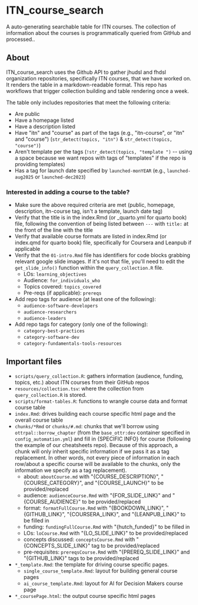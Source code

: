 # ITN_course_search
A auto-generating searchable table for ITN courses. The collection of information about the courses is programmatically queried from GitHub and processed..

## About

ITN_course_search uses the Github API to gather jhudsl and fhdsl organization repositories, specifically ITN courses, that we have worked on. It renders the table in a markdown-readable format. This repo has workflows that trigger collection building and table rendering once a week.

The table only includes repositories that meet the following criteria:
- Are public
- Have a homepage listed
- Have a description listed
- Have "itn" and "course" as part of the tags (e.g., "itn-course", or "itn" and "course") (`str_detect(topics, "itn")` & `str_detect(topics, "course")`)
- Aren't template per the tags (`!str_detect(topics, "template ")` -- using a space because we want repos with tags of "templates" if the repo is providing templates)
- Has a tag for launch date specified by `launched-monYEAR` (e.g., `launched-aug2025` or `launched-dec2023`)

### Interested in adding a course to the table?

- Make sure the above required criteria are met (public, homepage, description, itn-course tag, isn't a template, launch date tag)
- Verify that the title is in the index.Rmd (or _quarto.yml for quarto book) file, following the convention of being listed between `---` with `title:` at the front of the line with the title
- Verify that available course formats are listed in index.Rmd (or index.qmd for quarto book) file, specifically for Coursera and Leanpub if applicable
- Verify that the `01-intro.Rmd` file has identifiers for code blocks grabbing relevant google slide images. If it's not that file, you'll need to edit the `get_slide_info()` function within the `query_collection.R` file.
  - LOs: `learning_objectives`
  - Audience: `for_individuals_who`
  - Topics covered: `topics_covered`
  - Pre-reqs (if applicable): `prereqs`
- Add repo tags for audience (at least one of the following):
  - `audience-software-developers`
  - `audience-researchers`
  - `audience-leaders`
- Add repo tags for category (only one of the following):
  - `category-best-practices`
  - `category-software-dev`
  - `category-fundamentals-tools-resources`

## Important files

- `scripts/query_collection.R`: gathers information (audience, funding, topics, etc.) about ITN courses from their GitHub repos
- `resources/collection.tsv`: where the collection from `query_collection.R` is stored.
- `scripts/format-tables.R`: functions to wrangle course data and format course table
- `index.Rmd`: drives building each course specific html page and the overall course table
- `chunks/*Rmd` or `chunks/#.md`: chunks that we'll borrow using `ottrpal::borrow_chapter` (from the `base_ottr:dev` container specified in `config_automation.yml`) and fill in {SPECIFIC INFO} for course (following the example of our cheatsheets repo). Because of this approach, a chunk will only inherit specific information if we pass it as a tag replacement. In other words, not every piece of information in each row/about a specific course will be available to the chunks, only the information we specify as a tag replacement).
  - about: `aboutCourse.md` with "{COURSE_DESCRIPTION}", "{COURSE_CATEGORY}", and "{COURSE_LAUNCH}" to be provided/replaced
  - audience: `audienceCourse.Rmd` with "{FOR_SLIDE_LINK}" and "{COURSE_AUDIENCE}" to be provided/replaced
  - format: `formatFullCourse.Rmd` with "{BOOKDOWN_LINK}", "{GITHUB_LINK}", "{COURSERA_LINK}", and "{LEANPUB_LINK}" to be filled in
  - funding: `fundingFullCourse.Rmd` with "{hutch_funded}" to be filled in
  - LOs: `loCourse.Rmd` with "{LO_SLIDE_LINK}" to be provided/replaced
  - concepts discussed: `conceptsCourse.Rmd` with "{CONCEPTS_SLIDE_LINK}" tag to be provided/replaced
  - pre-requisites: `prereqsCourse.Rmd` with "{PREREQ_SLIDE_LINK}" and "{GITHUB_LINK}" tags to be provided/replaced
- `*_template.Rmd`: the template for driving course specific pages.
  - `single_course_template.Rmd`: layout for building general course pages
  - `ai_course_template.Rmd`: layout for AI for Decision Makers course page
- `*_coursePage.html`: the output course specific html pages
